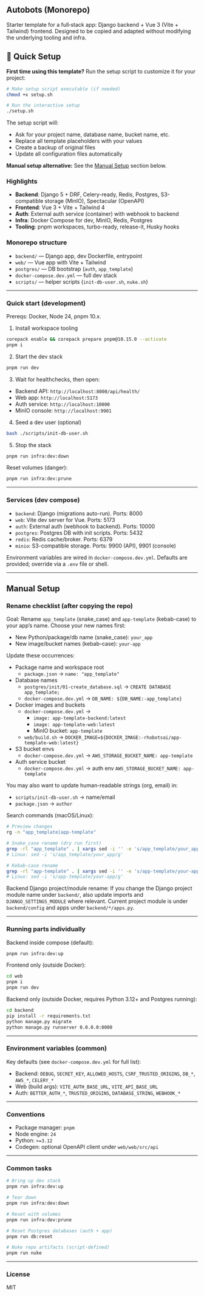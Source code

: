 ## Autobots (Monorepo)

Starter template for a full‑stack app: Django backend + Vue 3 (Vite + Tailwind) frontend. Designed to be copied and adapted without modifying the underlying tooling and infra.

## 🚀 Quick Setup

**First time using this template?** Run the setup script to customize it for your project:

```bash
# Make setup script executable (if needed)
chmod +x setup.sh

# Run the interactive setup
./setup.sh
```

The setup script will:
- Ask for your project name, database name, bucket name, etc.
- Replace all template placeholders with your values
- Create a backup of original files
- Update all configuration files automatically

**Manual setup alternative:** See the [Manual Setup](#manual-setup) section below.

### Highlights
- **Backend**: Django 5 + DRF, Celery-ready, Redis, Postgres, S3-compatible storage (MinIO), Spectacular (OpenAPI)
- **Frontend**: Vue 3 + Vite + Tailwind 4
- **Auth**: External auth service (container) with webhook to backend
- **Infra**: Docker Compose for dev, MinIO, Redis, Postgres
- **Tooling**: pnpm workspaces, turbo-ready, release-it, Husky hooks

### Monorepo structure
- `backend/` — Django app, dev Dockerfile, entrypoint
- `web/` — Vue app with Vite + Tailwind
- `postgres/` — DB bootstrap (`auth`, `app_template`)
- `docker-compose.dev.yml` — full dev stack
- `scripts/` — helper scripts (`init-db-user.sh`, `nuke.sh`)

---

### Quick start (development)
Prereqs: Docker, Node 24, pnpm 10.x.

1) Install workspace tooling
```bash
corepack enable && corepack prepare pnpm@10.15.0 --activate
pnpm i
```

2) Start the dev stack
```bash
pnpm run dev
```

3) Wait for healthchecks, then open:
- Backend API: `http://localhost:8000/api/health/`
- Web app: `http://localhost:5173`
- Auth service: `http://localhost:10000`
- MinIO console: `http://localhost:9901`

4) Seed a dev user (optional)
```bash
bash ./scripts/init-db-user.sh
```

5) Stop the stack
```bash
pnpm run infra:dev:down
```

Reset volumes (danger):
```bash
pnpm run infra:dev:prune
```

---

### Services (dev compose)
- `backend`: Django (migrations auto-run). Ports: 8000
- `web`: Vite dev server for Vue. Ports: 5173
- `auth`: External auth (webhook to backend). Ports: 10000
- `postgres`: Postgres DB with init scripts. Ports: 5432
- `redis`: Redis cache/broker. Ports: 6379
- `minio`: S3-compatible storage. Ports: 9900 (API), 9901 (console)

Environment variables are wired in `docker-compose.dev.yml`. Defaults are provided; override via a `.env` file or shell.

---

## Manual Setup

### Rename checklist (after copying the repo)
Goal: Rename `app_template` (snake_case) and `app-template` (kebab-case) to your app’s name. Choose your new names first:
- New Python/package/db name (snake_case): `your_app`
- New image/bucket names (kebab-case): `your-app`

Update these occurrences:
- Package name and workspace root
  - `package.json` → `name: "app_template"`
- Database names
  - `postgres/init/01-create_database.sql` → `CREATE DATABASE app_template;`
  - `docker-compose.dev.yml` → `DB_NAME: ${DB_NAME:-app_template}`
- Docker images and buckets
  - `docker-compose.dev.yml` →
    - `image: app-template-backend:latest`
    - `image: app-template-web:latest`
    - MinIO bucket: `app-template`
  - `web/build.sh` → `DOCKER_IMAGE=${DOCKER_IMAGE:-rhobotsai/app-template-web:latest}`
- S3 bucket envs
  - `docker-compose.dev.yml` → `AWS_STORAGE_BUCKET_NAME: app-template`
- Auth service bucket
  - `docker-compose.dev.yml` → auth env `AWS_STORAGE_BUCKET_NAME: app-template`

You may also want to update human-readable strings (org, email) in:
- `scripts/init-db-user.sh` → name/email
- `package.json` → `author`

Search commands (macOS/Linux):
```bash
# Preview changes
rg -n "app_template|app-template"

# Snake_case rename (dry run first)
grep -rl "app_template" . | xargs sed -i '' -e 's/app_template/your_app/g' # macOS
# Linux: sed -i 's/app_template/your_app/g'

# Kebab-case rename
grep -rl "app-template" . | xargs sed -i '' -e 's/app-template/your-app/g' # macOS
# Linux: sed -i 's/app-template/your-app/g'
```

Backend Django project/module rename: If you change the Django project module name under `backend/`, also update imports and `DJANGO_SETTINGS_MODULE` where relevant. Current project module is under `backend/config` and apps under `backend/*/apps.py`.

---

### Running parts individually
Backend inside compose (default):
```bash
pnpm run infra:dev:up
```

Frontend only (outside Docker):
```bash
cd web
pnpm i
pnpm run dev
```

Backend only (outside Docker, requires Python 3.12+ and Postgres running):
```bash
cd backend
pip install -r requirements.txt
python manage.py migrate
python manage.py runserver 0.0.0.0:8000
```

---

### Environment variables (common)
Key defaults (see `docker-compose.dev.yml` for full list):
- Backend: `DEBUG`, `SECRET_KEY`, `ALLOWED_HOSTS`, `CSRF_TRUSTED_ORIGINS`, `DB_*`, `AWS_*`, `CELERY_*`
- Web (build args): `VITE_AUTH_BASE_URL`, `VITE_API_BASE_URL`
- Auth: `BETTER_AUTH_*`, `TRUSTED_ORIGINS`, `DATABASE_STRING`, `WEBHOOK_*`

---

### Conventions
- Package manager: `pnpm`
- Node engine: `24`
- Python: `>=3.12`
- Codegen: optional OpenAPI client under `web/web/src/api`

---

### Common tasks
```bash
# Bring up dev stack
pnpm run infra:dev:up

# Tear down
pnpm run infra:dev:down

# Reset with volumes
pnpm run infra:dev:prune

# Reset Postgres databases (auth + app)
pnpm run db:reset

# Nuke repo artifacts (script-defined)
pnpm run nuke
```

---

### License
MIT


